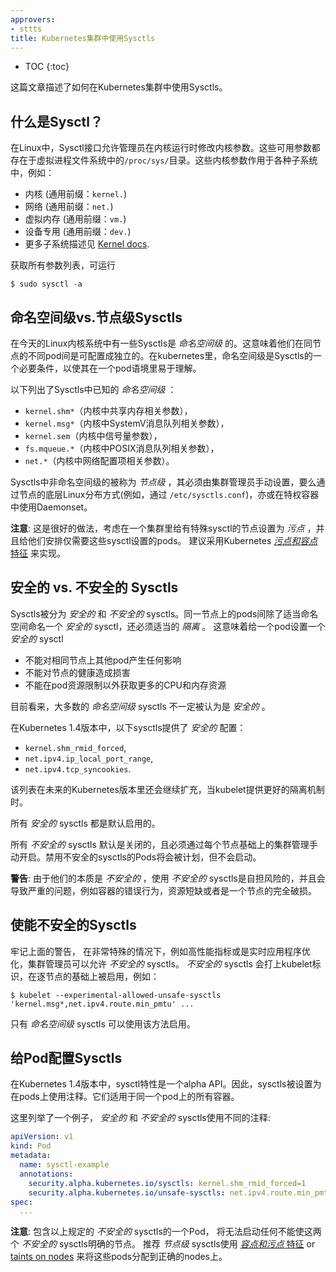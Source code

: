 ```yaml
---
approvers:
- sttts
title: Kubernetes集群中使用Sysctls
---
```


* TOC
{:toc}

这篇文章描述了如何在Kubernetes集群中使用Sysctls。

## 什么是Sysctl？

在Linux中，Sysctl接口允许管理员在内核运行时修改内核参数。这些可用参数都存在于虚拟进程文件系统中的`/proc/sys/`目录。这些内核参数作用于各种子系统中，例如：

- 内核 (通用前缀：`kernel.`)
- 网络 (通用前缀：`net.`)
- 虚拟内存 (通用前缀：`vm.`)
- 设备专用 (通用前缀：`dev.`)
- 更多子系统描述见 [Kernel docs](https://www.kernel.org/doc/Documentation/sysctl/README).

获取所有参数列表，可运行

```
$ sudo sysctl -a
```

## 命名空间级vs.节点级Sysctls

在今天的Linux内核系统中有一些Sysctls是 _命名空间级_ 的。这意味着他们在同节点的不同pod间是可配置成独立的。在kubernetes里，命名空间级是Sysctls的一个必要条件，以使其在一个pod语境里易于理解。

以下列出了Sysctls中已知的 _命名空间级_ ：

- `kernel.shm*`（内核中共享内存相关参数），
- `kernel.msg*`（内核中SystemV消息队列相关参数），
- `kernel.sem`（内核中信号量参数），
- `fs.mqueue.*`（内核中POSIX消息队列相关参数），
- `net.*`（内核中网络配置项相关参数）。

Sysctls中非命名空间级的被称为 _节点级_ ，其必须由集群管理员手动设置，要么通过节点的底层Linux分布方式(例如，通过 `/etc/sysctls.conf`)，亦或在特权容器中使用Daemonset。

**注意**: 这是很好的做法，考虑在一个集群里给有特殊sysctl的节点设置为 _污点_ ，并且给他们安排仅需要这些sysctl设置的pods。 建议采用Kubernetes [_污点和容点_
特征](/docs/user-guide/kubectl/{{page.version}}/#taint) 来实现。

## 安全的 vs. 不安全的 Sysctls

Sysctls被分为 _安全的_ 和 _不安全的_ sysctls。同一节点上的pods间除了适当命名空间命名一个 _安全的_ sysctl，还必须适当的 _隔离_ 。 这意味着给一个pod设置一个 _安全的_ sysctl

- 不能对相同节点上其他pod产生任何影响
- 不能对节点的健康造成损害
- 不能在pod资源限制以外获取更多的CPU和内存资源

目前看来，大多数的 _命名空间级_ sysctls 不一定被认为是 _安全的_ 。

在Kubernetes 1.4版本中，以下sysctls提供了 _安全的_ 配置：

- `kernel.shm_rmid_forced`,
- `net.ipv4.ip_local_port_range`,
- `net.ipv4.tcp_syncookies`.

该列表在未来的Kubernetes版本里还会继续扩充，当kubelet提供更好的隔离机制时。

所有 _安全的_ sysctls 都是默认启用的。

所有 _不安全的_ sysctls 默认是关闭的，且必须通过每个节点基础上的集群管理手动开启。禁用不安全的sysctls的Pods将会被计划，但不会启动。

**警告**: 由于他们的本质是 _不安全的_ ，使用 _不安全的_ sysctls是自担风险的，并且会导致严重的问题，例如容器的错误行为，资源短缺或者是一个节点的完全破损。

## 使能不安全的Sysctls

牢记上面的警告， 在非常特殊的情况下，例如高性能指标或是实时应用程序优化，集群管理员可以允许 _不安全的_
sysctls。 _不安全的_ sysctls 会打上kubelet标识，在逐节点的基础上被启用，例如：

```shell
$ kubelet --experimental-allowed-unsafe-sysctls 'kernel.msg*,net.ipv4.route.min_pmtu' ...
```

只有 _命名空间级_ sysctls 可以使用该方法启用。

## 给Pod配置Sysctls

在Kubernetes 1.4版本中，sysctl特性是一个alpha API。因此，sysctls被设置为在pods上使用注释。它们适用于同一个pod上的所有容器。

这里列举了一个例子， _安全的_ 和 _不安全的_ sysctls使用不同的注释:

```yaml
apiVersion: v1
kind: Pod
metadata:
  name: sysctl-example
  annotations:
    security.alpha.kubernetes.io/sysctls: kernel.shm_rmid_forced=1
    security.alpha.kubernetes.io/unsafe-sysctls: net.ipv4.route.min_pmtu=1000,kernel.msgmax=1 2 3
spec:
  ...
```

**注意**: 包含以上规定的 _不安全的_ sysctls的一个Pod， 将无法启动任何不能使这两个 _不安全的_ sysctls明确的节点。 推荐
_节点级_ sysctls使用 [_容点和污点_
特征](/docs/user-guide/kubectl/v1.6/#taint) or [taints on nodes](/docs/concepts/configuration/taint-and-toleration/)
来将这些pods分配到正确的nodes上。
